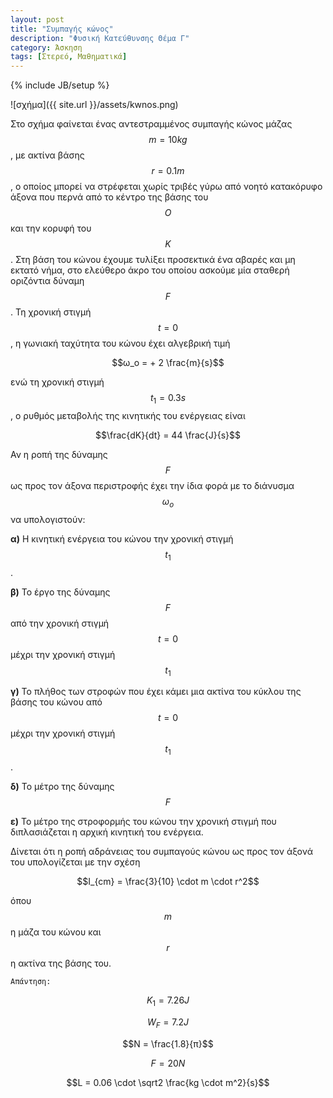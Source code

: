 ```yaml
---
layout: post
title: "Συμπαγής κώνος"
description: "Φυσική Κατεύθυνσης Θέμα Γ"
category: Άσκηση
tags: [Στερεό, Μαθηματικά]
---
```

{% include JB/setup %}


![σχήμα]({{ site.url }}/assets/kwnos.png) 


Στο σχήμα φαίνεται ένας αντεστραμμένος συμπαγής κώνος μάζας $$m = 10kg$$, με ακτίνα βάσης $$r = 0.1m$$, o οποίος μπορεί να στρέφεται χωρίς τριβές γύρω από νοητό κατακόρυφο άξονα που περνά από το κέντρο της βάσης του $$Ο$$ και την κορυφή του $$Κ$$. Στη βάση του κώνου έχουμε τυλίξει προσεκτικά ένα αβαρές και μη εκτατό νήμα, στο ελεύθερο άκρο του οποίου ασκούμε μία σταθερή οριζόντια δύναμη $$F$$. Τη χρονική στιγμή $$t=0$$, η γωνιακή ταχύτητα του κώνου έχει αλγεβρική τιμή 

$$ω_ο = + 2 \frac{m}{s}$$

ενώ τη χρονική στιγμή $$t_1 = 0.3s$$, ο ρυθμός μεταβολής της κινητικής του ενέργειας είναι 

$$\frac{dK}{dt} = 44 \frac{J}{s}$$

Αν η ροπή της δύναμης $$F$$ ως προς τον άξονα περιστροφής έχει την ίδια φορά με το διάνυσμα $$ω_ο$$ να υπολογιστούν:


**α)** Η κινητική ενέργεια του κώνου την χρονική στιγμή $$t_1$$.

**β)** Το έργο της δύναμης $$F$$ από την χρονική στιγμή $$t=0$$ μέχρι την χρονική στιγμή $$t_1$$

**γ)** Το πλήθος των στροφών που έχει κάμει μια ακτίνα του κύκλου της βάσης του κώνου από $$t = 0$$ μέχρι την χρονική στιγμή $$t_1$$.

**δ)** Το μέτρο της δύναμης $$F$$

**ε)** Το μέτρο της στροφορμής του κώνου την χρονική στιγμή που διπλασιάζεται η αρχική κινητική του ενέργεια. 

Δίνεται ότι η ροπή αδράνειας του συμπαγούς κώνου ως προς τον άξονά του υπολογίζεται με την σχέση

$$I_{cm} = \frac{3}{10} \cdot m \cdot r^2$$

όπου $$m$$ η μάζα του κώνου και $$r$$ η ακτίνα της βάσης του.


`Απάντηση:`


$$Κ_1 = 7.26J$$

$$W_F = 7.2J$$

$$Ν = \frac{1.8}{π}$$

$$F = 20N$$

$$L = 0.06 \cdot \sqrt2 \frac{kg \cdot m^2}{s}$$